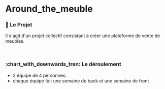 # Around_the_meuble

### :page_with_curl: Le Projet

Il s'agit d'un projet collectif consistant à créer une plateforme de vente de meubles.

<br/>

### :chart_with_downwards_tren: Le déroulement

- 2 équipe de 4 personnes.
- chaque équipe fait une semaine de back et une semaine de front
